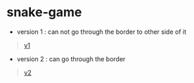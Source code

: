 # snake-game

- version 1
: can not go through the border to other side of it
>  [v1](https://iwashun22.github.io/snake-game/v1/game.html)
- version 2
: can go through the border
>  [v2](https://iwashun22.github.io/snake-game/v2/game.html)

